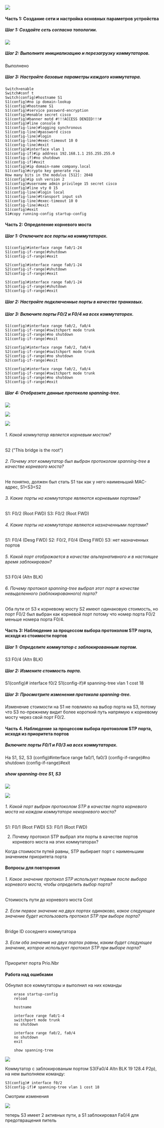 ![](https://github.com/Adminkzn/Otus-Network-Engineer/blob/main/img/lab%207-1.jpg?raw=true)
#### Часть 1:	Создание сети и настройка основных параметров устройства
##### Шаг 1:	Создайте сеть согласно топологии.
![](https://github.com/Adminkzn/Otus-Network-Engineer/blob/main/img/lab%207-2.jpg?raw=true)
##### Шаг 2:	Выполните инициализацию и перезагрузку коммутаторов.
Выполнено
##### Шаг 3:	Настройте базовые параметры каждого коммутатора.
    Switch>enable 
    Switch#conf t
    Switch(config)#hostname S1
    S1(config)#no ip domain-lookup 
    S1(config)#hostname S1
    S1(config)#service password-encryption 
    S1(config)#enable secret cisco
    S1(config)#banner motd #!!!ACCESS DENIED!!!#
    S1(config)#line console 0
    S1(config-line)#logging synchronous 
    S1(config-line)#password cisco
    S1(config-line)#login 
    S1(config-line)#exec-timeout 10 0
    S1(config-line)#exit
    S1(config)#interface vlan 1
    S1(config-if)#ip address 192.168.1.1 255.255.255.0
    S1(config-if)#no shutdown 
    S1(config-if)#exit
    S1(config)#ip domain-name company.local
    S1(config)#crypto key generate rsa
    How many bits in the modulus [512]: 2048
    S1(config)#ip ssh version 2
    S1(config)#username admin privilege 15 secret cisco
    S1(config)#line vty 0 15
    S1(config-line)#login local 
    S1(config-line)#transport input ssh 
    S1(config-line)#exec-timeout 10 0
    S1(config-line)#exit
    S1(config)#exit
    S1#copy running-config startup-config 
	

#### Часть 2:	Определение корневого моста
##### Шаг 1:	Отключите все порты на коммутаторах.
    S1(config)#interface range fa0/1-24
    S1(config-if-range)#shutdown
    S1(config-if-range)#exit
    
    S2(config)#interface range fa0/1-24  
    S2(config-if-range)#shutdown
    S2(config-if-range)#exit
    
    S3(config)#interface range fa0/1-24
    S3(config-if-range)#shutdown
    S3(config-if-range)#exit
##### Шаг 2:	Настройте подключенные порты в качестве транковых. 
##### Шаг 3:	Включите порты F0/2 и F0/4 на всех коммутаторах.
    S1(config)#interface range fa0/2, fa0/4
    S1(config-if-range)#switchport mode trunk
    S1(config-if-range)#no shutdown
    S1(config-if-range)#exit
    
    S2(config)#interface range fa0/2, fa0/4
    S2(config-if-range)#switchport mode trunk
    S2(config-if-range)#no shutdown
    S2(config-if-range)#exit
    
    S3(config)#interface range fa0/2, fa0/4
    S3(config-if-range)#switchport mode trunk
    S3(config-if-range)#no shutdown
    S3(config-if-range)#exit
##### Шаг 4:	Отобразите данные протокола spanning-tree.
![](https://github.com/Adminkzn/Otus-Network-Engineer/blob/main/img/lab%207-7.jpg?raw=true)

![](https://github.com/Adminkzn/Otus-Network-Engineer/blob/main/img/lab%207-8.jpg?raw=true)

![](https://github.com/Adminkzn/Otus-Network-Engineer/blob/main/img/lab%207-9.jpg?raw=true)

###### 1. Какой коммутатор является корневым мостом?
S2 ("This bridge is the root")

###### 2. Почему этот коммутатор был выбран протоколом spanning-tree в качестве корневого моста?
Не понятно, должен был стать S1 так как у него наименьший MAC-адрес, S1<S3<S2

###### 3. Какие порты на коммутаторе являются корневыми портами?
S1: F0/2 (Root FWD)
S3: F0/2 (Root FWD)

###### 4. Какие порты на коммутаторе являются назначенными портами?
S1: F0/4 (Desg FWD)
S2: F0/2, F0/4 (Desg FWD)
S3: нет назначенных портов

###### 5. Какой порт отображается в качестве альтернативного и в настоящее время заблокирован?
S3 F0/4 (Altn BLK)

###### 6. Почему протокол spanning-tree выбрал этот порт в качестве невыделенного (заблокированного) порта?
Оба пути от S3 к корневому мосту S2 имеют одинаковую стоимость, но порт F0/2 был выбран как корневой порт потому что номер порта F0/2 меньше номера порта F0/4.

#### Часть 3:	Наблюдение за процессом выбора протоколом STP порта, исходя из стоимости портов
##### Шаг 1:	Определите коммутатор с заблокированным портом.
S3 F0/4 (Altn BLK)
##### Шаг 2:	Измените стоимость порта.
S1(config)# interface f0/2
S1(config-if)# spanning-tree vlan 1 cost 18
##### Шаг 3:	Просмотрите изменения протокола spanning-tree.
Изменение стоимости на S1 не повлияло на выбор порта на S3, потому что S3 по-прежнему видит более короткий путь напрямую к корневому мосту через свой порт F0/2.

#### Часть 4. Наблюдение за процессом выбора протоколом STP порта, исходя из приоритета портов
##### 	Включите порты F0/1 и F0/3 на всех коммутаторах.

На S1, S2, S3
(config)#interface range fa0/1, fa0/3
(config-if-range)#no shutdown
(config-if-range)#exit

##### show spanning-tree S1, S3

![](https://github.com/Adminkzn/Otus-Network-Engineer/blob/main/img/lab%207-10.jpg?raw=true)

![](https://github.com/Adminkzn/Otus-Network-Engineer/blob/main/img/lab%207-11.jpg?raw=true)

###### 1. Какой порт выбран протоколом STP в качестве порта корневого моста на каждом коммутаторе некорневого моста?

S1: F0/1 (Root FWD)
S3: F0/1 (Root FWD)

2. Почему протокол STP выбрал эти порты в качестве портов корневого моста на этих коммутаторах?

Когда стоимости путей равны, STP выбирает порт с наименьшим значением приоритета порта

#### Вопросы для повторения
###### 1. Какое значение протокол STP использует первым после выбора корневого моста, чтобы определить выбор порта?
Стоимость пути до корневого моста Cost

###### 2. Если первое значение на двух портах одинаково, какое следующее значение будет использовать протокол STP при выборе порта?
Bridge ID соседнего коммутатора

###### 3. Если оба значения на двух портах равны, каким будет следующее значение, которое использует протокол STP при выборе порта?
Приоритет порта Prio.Nbr



#### Работа над ошибками
Обнулил все коммутаторы и выполнил на них команды 
        
        erase startup-config
        reload
        
        hostname
        
        interface range fa0/1-4
        switchport mode trunk
        no shutdown
        
        interface range fa0/2, fa0/4
        no shutdown
        exit
        
        show spanning-tree
		
![](https://github.com/Adminkzn/Otus-Network-Engineer/blob/main/img/lab%207-14.jpg?raw=true)

Коммутатор с заблокированым портом S3(Fa0/4            Altn BLK 19        128.4    P2p), на нем выполняем команду:
        
    S3(config)# interface f0/2
    S3(config-if)# spanning-tree vlan 1 cost 18
	
Смотрим изменения 

![](https://github.com/Adminkzn/Otus-Network-Engineer/blob/main/img/lab%207-13.jpg?raw=true)

теперь S3 имеет 2 активных пути, а S1 заблокировал Fa0/4 для предотвращения питель 










